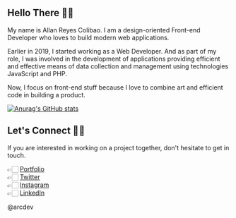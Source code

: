 ## Hello There 👋🏻 

My name is Allan Reyes Colibao. I am a design-oriented Front-end Developer who loves to build modern web applications.

Earlier in 2019, I started working as a Web Developer. And as part of my role, I was involved in the development of applications providing efficient and effective means of data collection and management using technologies JavaScript and PHP.

Now, I focus on front-end stuff because I love to combine art and efficient code in building a product. 

[![Anurag's GitHub stats](https://github-readme-stats.vercel.app/api?username=allancolibao&count_private=true&show_icons=true&theme=gruvbox)](https://github.com/anuraghazra/github-readme-stats)

## Let's Connect 🧑🏻 

If you are interested in working on a project together, don't hesitate to get in touch.

👉🏻 [Portfolio](https://arcdev.me)<br/>
👉🏻 [Twitter](https://twitter.com/allancolibao)<br/>
👉🏻 [Instagram](https://www.instagram.com/allancolibao)<br/>
👉🏻 [LinkedIn](https://www.linkedin.com/in/allan-colibao-635902151)<br/>


@arcdev

